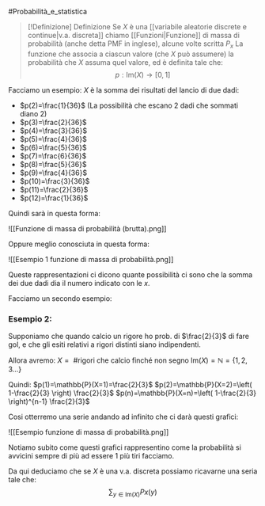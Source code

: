#Probabilità_e_statistica 
>[!Definizione]  Definizione
>Se $X$ è una [[variabile aleatorie discrete e continue|v.a. discreta]] chiamo [[Funzioni|Funzione]] di massa di probabilità </font> (anche detta PMF in inglese), alcune volte scritta $P_{x}$ La funzione che associa a ciascun valore (che $X$ può assumere) la probabilità che $X$ assuma quel valore, ed è definita tale che:
>$$p:\mathrm{Im}(X)\to[0,1]$$

Facciamo un esempio:
$X$ è la somma dei risultati del lancio di due dadi:
- $p(2)=\frac{1}{36}$ (La possibilità che escano 2 dadi che sommati diano 2)
- $p(3)=\frac{2}{36}$
- $p(4)=\frac{3}{36}$
- $p(5)=\frac{4}{36}$
- $p(6)=\frac{5}{36}$
- $p(7)=\frac{6}{36}$
- $p(8)=\frac{5}{36}$
- $p(9)=\frac{4}{36}$
- $p(10)=\frac{3}{36}$
- $p(11)=\frac{2}{36}$
- $p(12)=\frac{1}{36}$

Quindi sarà in questa forma:

![[Funzione di massa di probabilità (brutta).png]]

Oppure meglio conosciuta in questa forma:

![[Esempio 1 funzione di massa di probabilità.png]]

Queste rappresentazioni ci dicono quante possibilità ci sono che la somma dei due dadi dia il numero indicato con le $x$.

Facciamo un secondo esempio:

### Esempio 2:

Supponiamo che quando calcio un rigore ho prob. di $\frac{2}{3}$ di fare gol, e che gli esiti relativi a rigori distinti siano indipendenti.

Allora avremo:
$X=\text{ \# rigori che calcio finché non segno}$
$\mathrm{Im}(X)=\mathbb{N}=\{1,2,3\dots\}$

Quindi: 
$p(1)=\mathbb{P}(X=1)=\frac{2}{3}$
$p(2)=\mathbb{P}(X=2)=\left( 1-\frac{2}{3} \right) \frac{2}{3}$
$p(n)=\mathbb{P}(X=n)=\left( 1-\frac{2}{3} \right)^{n-1} \frac{2}{3}$

Cosi otterremo una serie andando ad infinito che ci darà questi grafici:

![[Esempio funzione di massa di probabilità.png]]

Notiamo subito come questi grafici rappresentino come la probabilità si avvicini sempre di più ad essere 1 più tiri facciamo.

Da qui deduciamo che se $X$ è una v.a. discreta possiamo ricavarne una seria tale che:
$$\sum_{y\in \mathrm{Im}(X)}Px(y)$$
